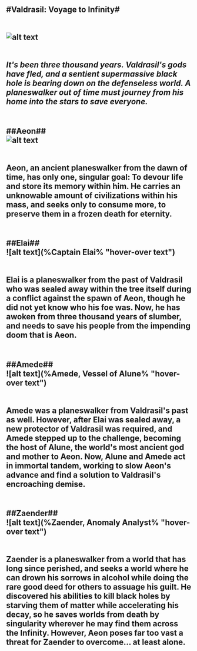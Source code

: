 #Valdrasil: Voyage to Infinity#
<br>
<br>
<br>
![alt text](%icon% "hover-over text")
<br>
<br>
<br>
*It's been three thousand years. Valdrasil's gods have fled, and a sentient supermassive black hole is bearing down on the defenseless world. A planeswalker out of time must journey from his home into the stars to save everyone.*
<br>
<br>
---

##Aeon##
<br>
![alt text](%Aeon% "hover-over text")
<br>
<br>
<br>
Aeon, an ancient planeswalker from the dawn of time, has only one, singular goal: To devour life and store its memory within him. He carries an unknowable amount of civilizations within his mass, and seeks only to consume more, to preserve them in a frozen death for eternity.
<br>
<br>
---

##Elai##
<br>
![alt text](%Captain Elai% "hover-over text")
<br>
<br>
<br>
Elai is a planeswalker from the past of Valdrasil who was sealed away within the tree itself during a conflict against the spawn of Aeon, though he did not yet know who his foe was. Now, he has awoken from three thousand years of slumber, and needs to save his people from the impending doom that is Aeon.
<br>
<br>
---

##Amede##
<br>
![alt text](%Amede, Vessel of Alune% "hover-over text")
<br>
<br>
<br>
Amede was a planeswalker from Valdrasil's past as well. However, after Elai was sealed away, a new protector of Valdrasil was required, and Amede stepped up to the challenge, becoming the host of Alune, the world's most ancient god and mother to Aeon. Now, Alune and Amede act in immortal tandem, working to slow Aeon's advance and find a solution to Valdrasil's encroaching demise. 
<br>
<br>
---

##Zaender##
<br>
![alt text](%Zaender, Anomaly Analyst% "hover-over text")
<br>
<br>
<br>
Zaender is a planeswalker from a world that has long since perished, and seeks a world where he can drown his sorrows in alcohol while doing the rare good deed for others to assuage his guilt. He discovered his abilities to kill black holes by starving them of matter while accelerating his decay, so he saves worlds from death by singularity wherever he may find them across the Infinity. However, Aeon poses far too vast a threat for Zaender to overcome... at least alone.
<br>
<br>
---